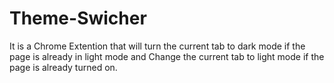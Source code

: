 # Theme-Swicher
It is a Chrome Extention that will turn the current tab to dark mode if the page is already in light mode
and Change the current tab to light mode if the page is already turned on.
